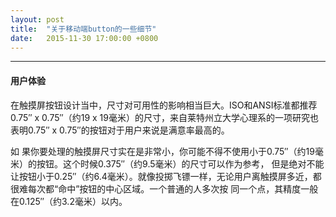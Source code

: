 ```yaml
---
layout: post
title:  "关于移动端button的一些细节"
date:   2015-11-30 17:00:00 +0800
---
```

***
#### 用户体验

在触摸屏按钮设计当中，尺寸对可用性的影响相当巨大。ISO和ANSI标准都推荐0.75″ x 0.75″（约19 x 19毫米）的尺寸，来自莱特州立大学心理系的一项研究也表明0.75″ x 0.75″的按钮对于用户来说是满意率最高的。

如 果你要处理的触摸屏尺寸实在是非常小，你可能不得不使用小于0.75″（约19毫米）的按钮。这个时候0.375″（约9.5毫米）的尺寸可以作为参考， 但是绝对不能让按钮小于0.25″（约6.4毫米）。就像投掷飞镖一样，无论用户离触摸屏多近，都很难每次都“命中”按钮的中心区域。一个普通的人多次按 同一个点，其精度一般在0.125″（约3.2毫米）以内。